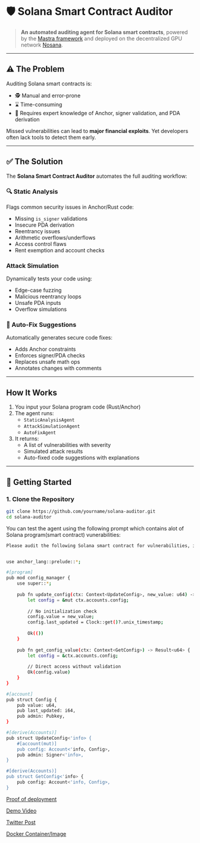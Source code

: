 # 🛡️ Solana Smart Contract Auditor

> **An automated auditing agent for Solana smart contracts**, powered by the [Mastra framework](https://github.com/nosana-ci/mastra) and deployed on the decentralized GPU network [Nosana](https://nosana.io).

---

## ⚠️ The Problem

Auditing Solana smart contracts is:
- 🕵️ Manual and error-prone
- ⌛ Time-consuming
- 🧠 Requires expert knowledge of Anchor, signer validation, and PDA derivation

Missed vulnerabilities can lead to **major financial exploits**. Yet developers often lack tools to detect them early.

---

## ✅ The Solution

The **Solana Smart Contract Auditor** automates the full auditing workflow:

### 🔍 Static Analysis
Flags common security issues in Anchor/Rust code:
-  Missing `is_signer` validations
-  Insecure PDA derivation
-  Reentrancy issues
-  Arithmetic overflows/underflows
-  Access control flaws
-  Rent exemption and account checks

###  Attack Simulation
Dynamically tests your code using:
- Edge-case fuzzing
- Malicious reentrancy loops
- Unsafe PDA inputs
- Overflow simulations

### 🤖 Auto-Fix Suggestions
Automatically generates secure code fixes:
- Adds Anchor constraints
- Enforces signer/PDA checks
- Replaces unsafe math ops
- Annotates changes with comments

---

##  How It Works

1. You input your Solana program code (Rust/Anchor)
2. The agent runs:
   - `StaticAnalysisAgent`
   - `AttackSimulationAgent`
   - `AutoFixAgent`
3. It returns:
   - A list of vulnerabilities with severity
   - Simulated attack results
   - Auto-fixed code suggestions with explanations

---

## 🚀 Getting Started

### 1. Clone the Repository

```bash
git clone https://github.com/yourname/solana-auditor.git
cd solana-auditor
```
You can test the agent using the following prompt which contains alot of Solana program(smart contract) vunerabilities:

```bash
Please audit the following Solana smart contract for vulnerabilities, inefficiencies, and best practice issues:


use anchor_lang::prelude::*;

#[program]
pub mod config_manager {
    use super::*;
    
    pub fn update_config(ctx: Context<UpdateConfig>, new_value: u64) -> Result<()> {
        let config = &mut ctx.accounts.config;
        
        // No initialization check
        config.value = new_value;
        config.last_updated = Clock::get()?.unix_timestamp;
        
        Ok(())
    }
    
    pub fn get_config_value(ctx: Context<GetConfig>) -> Result<u64> {
        let config = &ctx.accounts.config;
        
        // Direct access without validation
        Ok(config.value)
    }
}

#[account]
pub struct Config {
    pub value: u64,
    pub last_updated: i64,
    pub admin: Pubkey,
}

#[derive(Accounts)]
pub struct UpdateConfig<'info> {
    #[account(mut)]
    pub config: Account<'info, Config>,
    pub admin: Signer<'info>,
}

#[derive(Accounts)]
pub struct GetConfig<'info> {
    pub config: Account<'info, Config>,
}

```


[Proof of deployment](https://4sb6su725eyqdyvzbjt249i3nu2qihrbhnxcp4jydxkh.node.k8s.prd.nos.ci/agents/agent/chat)

[Demo Video](https://x.com/VersatileBeingX/status/1944419258911309876)

[Twitter Post](https://x.com/VersatileBeingX/status/1944419258911309876)

[Docker Container/Image](https://hub.docker.com/r/emmanuel2002/agent-challenge/tags)
